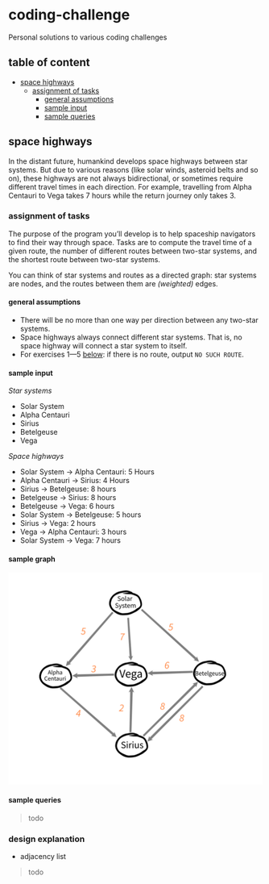 # coding-challenge

Personal solutions to various coding challenges

## table of content

- [space highways](#space-highways)
  - [assignment of tasks](#assignment-of-tasks)
    - [general assumptions](#general-assumptions)
    - [sample input](#sample-input)
    - [sample queries](#sample-queries)

## space highways

In the distant future, humankind develops space highways between star systems.
But due to various reasons (like solar winds, asteroid belts and so on), these highways are not always bidirectional,
or sometimes require different travel times in each direction.
For example, travelling from Alpha Centauri to Vega takes 7 hours while the return journey only takes 3.

### assignment of tasks

The purpose of the program you’ll develop is to help spaceship navigators to find their way through space.
Tasks are to compute the travel time of a given route, the number of different routes between two-star systems,
and the shortest route between two-star systems.

You can think of star systems and routes as a directed graph:
star systems are nodes, and the routes between them are _(weighted)_ edges.

#### general assumptions

- There will be no more than one way per direction between any two-star systems.
- Space highways always connect different star systems. That is, no space highway will connect a star system to itself.
- For exercises 1—5 [below](): if there is no route, output `NO SUCH ROUTE`.

#### sample input

_Star systems_

- Solar System
- Alpha Centauri
- Sirius
- Betelgeuse
- Vega

_Space highways_

- Solar System -> Alpha Centauri: 5 Hours
- Alpha Centauri -> Sirius: 4 Hours
- Sirius -> Betelgeuse: 8 hours
- Betelgeuse -> Sirius: 8 hours
- Betelgeuse -> Vega: 6 hours
- Solar System -> Betelgeuse: 5 hours
- Sirius -> Vega: 2 hours
- Vega -> Alpha Centauri: 3 hours
- Solar System -> Vega: 7 hours

#### sample graph

![sample graph](travel-distance/docs/sample-graph.png)

#### sample queries

> todo

### design explanation

- adjacency list

> todo
